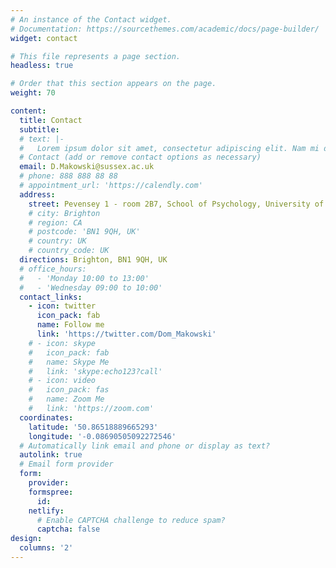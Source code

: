 ```yaml
---
# An instance of the Contact widget.
# Documentation: https://sourcethemes.com/academic/docs/page-builder/
widget: contact

# This file represents a page section.
headless: true

# Order that this section appears on the page.
weight: 70

content:
  title: Contact
  subtitle:
  # text: |-
  #   Lorem ipsum dolor sit amet, consectetur adipiscing elit. Nam mi diam, venenatis ut magna et, vehicula efficitur enim.
  # Contact (add or remove contact options as necessary)
  email: D.Makowski@sussex.ac.uk
  # phone: 888 888 88 88
  # appointment_url: 'https://calendly.com'
  address:
    street: Pevensey 1 - room 2B7, School of Psychology, University of Sussex
    # city: Brighton
    # region: CA
    # postcode: 'BN1 9QH, UK'
    # country: UK
    # country_code: UK
  directions: Brighton, BN1 9QH, UK
  # office_hours:
  #   - 'Monday 10:00 to 13:00'
  #   - 'Wednesday 09:00 to 10:00'
  contact_links:
    - icon: twitter
      icon_pack: fab
      name: Follow me
      link: 'https://twitter.com/Dom_Makowski'
    # - icon: skype
    #   icon_pack: fab
    #   name: Skype Me
    #   link: 'skype:echo123?call'
    # - icon: video
    #   icon_pack: fas
    #   name: Zoom Me
    #   link: 'https://zoom.com'
  coordinates:
    latitude: '50.86518889665293'
    longitude: '-0.08690505092272546'
  # Automatically link email and phone or display as text?
  autolink: true
  # Email form provider
  form:
    provider:
    formspree:
      id:
    netlify:
      # Enable CAPTCHA challenge to reduce spam?
      captcha: false
design:
  columns: '2'
---
```

